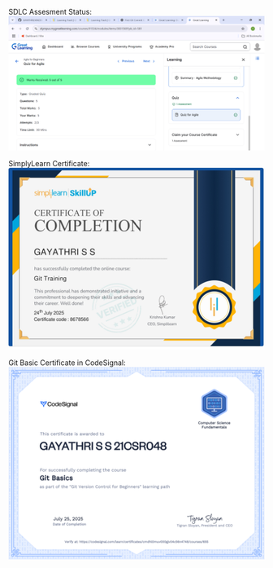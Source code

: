 SDLC Assesment Status:
![SDLC test](SDLC/SDLC_Assesment.png)

SimplyLearn Certificate:
![SimplyLearn Certificate](GitPractice/Certificate_git_simplylearn_.jpg)

Git Basic Certificate in CodeSignal:
![CodeSignal Git Basics](Gitpractice/certificate_git%20basics.png)